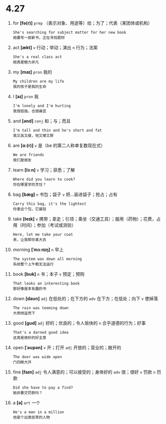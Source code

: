 # 4.27


1. for **[fə(r)]** `prep` （表示对象、用途等）给；为了；代表（某团体或机构）
    ```
    She's searching for subject matter for her new book
    她要写一部新书，正在寻找题材
    ```

2. act **[ækt]** `v` 行动；举动；演出 `n` 行为；法案
    ```
    She's a real class act
    她真是魅力非凡
    ```

3. my **[maɪ]** `pron` 我的
    ```
    My children are my life
    我的孩子是我的生命
    ```

4. I **[aɪ]** `pron` 我
    ```
    I'm lonely and I'm hurting
    我很孤独，也很痛苦
    ```

5. and **[ənd]** `conj` 和；与；而且
    ```
    I'm tall and thin and he's short and fat
    我又高又瘦，他又矮又胖
    ```

6. are **[ɑ:(r)]** `v` 是（be 的第二人称单复数现在式）
    ```
    We are friends
    我们是朋友
    ```

7. learn **[lɜːn]** `v` 学习；获悉；了解
    ```
    Where did you learn to cook?
    你在哪里学的烹饪？
    ```

8. bag **[bæɡ]** `n` 书包；袋子 `v` 把...装进袋子；抢占；占有
    ```
    Carry this bag, it's the lightest
    你拿这个包，它最轻
    ```

9. take **[teɪk]** `v` 携带；拿走；引领；乘坐（交通工具）；服用（药物）；花费，占用（时间）；参加（考试或测验）
    ```
    Here, let me take your coat
    来，让我帮你拿大衣
    ```

10. morning **[ˈmɔːnɪŋ]** `n` 早上
    ```
    The system was down all morning
    系统整个上午都无法运行
    ```

11. book **[bʊk]** `n` 书；本子 `v` 预定；预购
    ```
    That looks an interesting book
    那好像是本有趣的书
    ```

12. down **[daʊn]** `adj` 在低处的；在下方的 `adv` 在下方；在低处；向下 `v` 使掉落
    ```
    The rain was teeming down
    大雨倾盆而下
    ```

13. good **[ɡʊd]** `adj` 好的；优良的；令人愉快的 `n` 合乎道德的行为；好事
    ```
    That's a darned good idea
    这真是绝妙的好主意
    ```

14. open **[ˈəʊpən]** `v` 开；打开 `adj` 开放的；营业的；敞开的
    ```
    The door was wide open
    门四敞大开
    ```

15. fine **[faɪn]** `adj` 令人满意的；可以接受的；身体好的 `adv` 很；很好 `v` 罚款 `n` 罚款
    ```
    Did she have to pay a find?
    她非要交罚款吗？
    ```

16. a **[ə]** `art` 一个
    ```
    He's a man in a million
    他是个出类拔萃的人物
    ```
